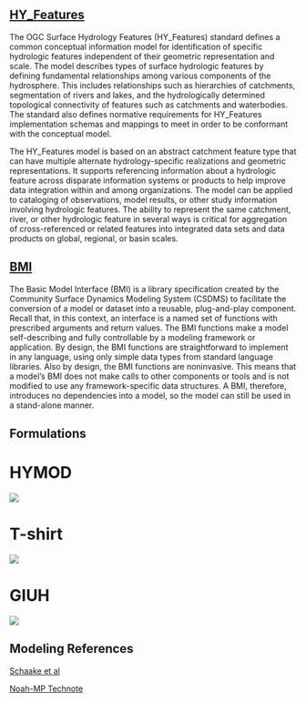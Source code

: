 ## [HY_Features](https://docs.opengeospatial.org/is/14-111r6/14-111r6.html)

The OGC Surface Hydrology Features (HY_Features) standard defines a common conceptual information model for identification of specific hydrologic features independent of their geometric representation and scale. The model describes types of surface hydrologic features by defining fundamental relationships among various components of the hydrosphere. This includes relationships such as hierarchies of catchments, segmentation of rivers and lakes, and the hydrologically determined topological connectivity of features such as catchments and waterbodies. The standard also defines normative requirements for HY_Features implementation schemas and mappings to meet in order to be conformant with the conceptual model.

The HY_Features model is based on an abstract catchment feature type that can have multiple alternate hydrology-specific realizations and geometric representations. It supports referencing information about a hydrologic feature across disparate information systems or products to help improve data integration within and among organizations. The model can be applied to cataloging of observations, model results, or other study information involving hydrologic features. The ability to represent the same catchment, river, or other hydrologic feature in several ways is critical for aggregation of cross-referenced or related features into integrated data sets and data products on global, regional, or basin scales.

## [BMI](https://bmi-spec.readthedocs.io/en/latest/)

The Basic Model Interface (BMI) is a library specification created by the Community Surface Dynamics Modeling System (CSDMS) to facilitate the conversion of a model or dataset into a reusable, plug-and-play component. Recall that, in this context, an interface is a named set of functions with prescribed arguments and return values. The BMI functions make a model self-describing and fully controllable by a modeling framework or application. By design, the BMI functions are straightforward to implement in any language, using only simple data types from standard language libraries. Also by design, the BMI functions are noninvasive. This means that a model’s BMI does not make calls to other components or tools and is not modified to use any framework-specific data structures. A BMI, therefore, introduces no dependencies into a model, so the model can still be used in a stand-alone manner.

## Formulations
# HYMOD

![](https://raw.githubusercontent.com/NOAA-OWP/owp-open-source-project-template/master/doc/images/hymod.png)

# T-shirt

![](https://raw.githubusercontent.com/NOAA-OWP/owp-open-source-project-template/master/doc/images/t-shirt.png)

# GIUH

![](https://raw.githubusercontent.com/NOAA-OWP/owp-open-source-project-template/master/doc/watershed_schematic.jpg)

## Modeling References

[Schaake et al](https://agupubs.onlinelibrary.wiley.com/doi/abs/10.1029/95JD02892)

[Noah-MP Technote](http://www.jsg.utexas.edu/noah-mp/files/Noah-MP_Technote_v0.2.pdf)

